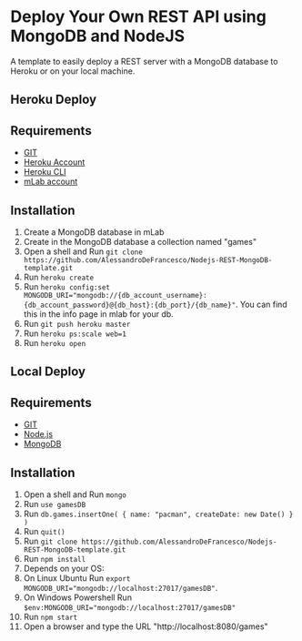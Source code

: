 # Deploy Your Own REST API using MongoDB and NodeJS

A template to easily deploy a REST server with a MongoDB database to Heroku or on your local machine.

## Heroku Deploy
## Requirements

* [GIT](https://git-scm.com/downloads)
* [Heroku Account](https://signup.heroku.com/)
* [Heroku CLI](https://devcenter.heroku.com/articles/heroku-cli#download-and-install)
* [mLab account](https://mlab.com/signup/)

## Installation

1. Create a MongoDB database in mLab
2. Create in the MongoDB database a collection named "games"
3. Open a shell and Run `git clone https://github.com/AlessandroDeFrancesco/Nodejs-REST-MongoDB-template.git`
4. Run `heroku create`
5. Run `heroku config:set MONGODB_URI="mongodb://{db_account_username}:{db_account_password}@{db_host}:{db_port}/{db_name}"`. You can find this in the info page in mlab for your db.
6. Run `git push heroku master`
7. Run `heroku ps:scale web=1`
8. Run `heroku open`

## Local Deploy
## Requirements

* [GIT](https://git-scm.com/downloads)
* [Node.js](http://nodejs.org/)
* [MongoDB](https://www.mongodb.com/download-center/community)

## Installation

1. Open a shell and Run `mongo`
2. Run `use gamesDB`
2. Run `db.games.insertOne( { name: "pacman", createDate: new Date() } )`
3. Run `quit()`
4. Run `git clone https://github.com/AlessandroDeFrancesco/Nodejs-REST-MongoDB-template.git`
5. Run `npm install`
6. Depends on your OS:
  1. On Linux Ubuntu Run `export MONGODB_URI="mongodb://localhost:27017/gamesDB"`.
  2. On Windows Powershell Run `$env:MONGODB_URI="mongodb://localhost:27017/gamesDB"`
7. Run `npm start`
8. Open a browser and type the URL "http://localhost:8080/games"
